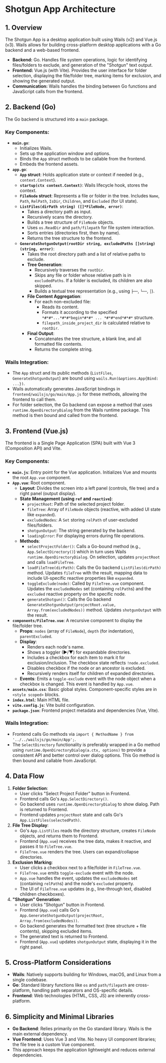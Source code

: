 # Shotgun App Architecture

## 1. Overview

The Shotgun App is a desktop application built using Wails (v2) and Vue.js (v3).
Wails allows for building cross-platform desktop applications with a Go backend and a web-based frontend.

-   **Backend:** Go. Handles file system operations, logic for identifying files/folders to exclude, and generation of the "Shotgun" text output.
-   **Frontend:** Vue.js (with Vite). Provides the user interface for folder selection, displaying the file/folder tree, marking items for exclusion, and showing the generated output.
-   **Communication:** Wails handles the binding between Go functions and JavaScript calls from the frontend.

## 2. Backend (Go)

The Go backend is structured into a `main` package.

### Key Components:

-   **`main.go`**:
    -   Initializes Wails.
    -   Sets up the application window and options.
    -   Binds the `App` struct methods to be callable from the frontend.
    -   Embeds the frontend assets.
-   **`app.go`**:
    -   **`App` struct**: Holds application state or context if needed (e.g., `context.Context`).
    -   **`startup(ctx context.Context)`**: Wails lifecycle hook, stores the context.
    -   **`FileNode` struct**: Represents a file or folder in the tree. Includes `Name`, `Path`, `RelPath`, `IsDir`, `Children`, and `Excluded` (for UI state).
    -   **`ListFiles(dirPath string) ([]*FileNode, error)`**:
        -   Takes a directory path as input.
        -   Recursively scans the directory.
        -   Builds a tree structure of `FileNode` objects.
        -   Uses `os.ReadDir` and `path/filepath` for file system interaction.
        -   Sorts entries (directories first, then by name).
        -   Returns the tree structure to the frontend.
    -   **`GenerateShotgunOutput(rootDir string, excludedPaths []string) (string, error)`**:
        -   Takes the root directory path and a list of relative paths to exclude.
        -   **Tree Generation**:
            -   Recursively traverses the `rootDir`.
            -   Skips any file or folder whose relative path is in `excludedPaths`. If a folder is excluded, its children are also skipped.
            -   Builds a textual tree representation (e.g., using `├──`, `└──`, `│`).
        -   **File Content Aggregation**:
            -   For each non-excluded file:
                -   Reads its content.
                -   Formats it according to the specified `*#*#*...*#*#*begin*#*#* ... *#*#*end*#*#*` structure.
                -   `filepath_inside_project_dir` is calculated relative to `rootDir`.
        -   **Final Output**:
            -   Concatenates the tree structure, a blank line, and all formatted file contents.
            -   Returns the complete string.

### Wails Integration:

-   The `App` struct and its public methods (`ListFiles`, `GenerateShotgunOutput`) are bound using `wails.Run(&options.App{Bind: ...})`.
-   Wails automatically generates JavaScript bindings in `frontend/wailsjs/go/main/App.js` for these methods, allowing the frontend to call them.
-   For folder selection, the Go backend can expose a method that uses `runtime.OpenDirectoryDialog` from the Wails runtime package. This method is then bound and called from the frontend.

## 3. Frontend (Vue.js)

The frontend is a Single Page Application (SPA) built with Vue 3 (Composition API) and Vite.

### Key Components:

-   **`main.js`**: Entry point for the Vue application. Initializes Vue and mounts the root `App.vue` component.
-   **`App.vue`**: Root component.
    -   **Layout**: Divides the screen into a left panel (controls, file tree) and a right panel (output display).
    -   **State Management (using `ref` and `reactive`)**:
        -   `projectRoot`: Path of the selected project folder.
        -   `fileTree`: Array of `FileNode` objects (reactive, with added UI state like `expanded`).
        -   `excludedNodes`: A `Set` storing `relPath` of user-excluded files/folders.
        -   `shotgunOutput`: The string generated by the backend.
        -   `loadingError`: For displaying errors during file operations.
    -   **Methods**:
        -   `selectProjectFolder()`: Calls a Go-bound method (e.g., `App.SelectDirectory()`) which in turn uses Wails `runtime.OpenDirectoryDialog`. On selection, updates `projectRoot` and calls `loadFileTree`.
        -   `loadFileTree(dirPath)`: Calls the Go backend `ListFiles(dirPath)` method. Updates `fileTree` with the result, mapping data to include UI-specific reactive properties like `expanded`.
        -   `toggleExclude(node)`: Called by `FileTree.vue` component. Updates the `excludedNodes` set (containing `relPath`s) and the `excluded` reactive property on the specific node.
        -   `generateShotgun()`: Calls the Go backend `GenerateShotgunOutput(projectRoot.value, Array.from(excludedNodes))` method. Updates `shotgunOutput` with the result.
-   **`components/FileTree.vue`**: A recursive component to display the file/folder tree.
    -   **Props**: `nodes` (array of `FileNode`), `depth` (for indentation), `parentExcluded`.
    -   **Display**:
        -   Renders each node's name.
        -   Shows a toggler (▶/▼) for expandable directories.
        -   Includes a checkbox for each item to mark it for exclusion/inclusion. The checkbox state reflects `!node.excluded`.
        -   Disables checkbox if the node or an ancestor is excluded.
        -   Recursively renders itself for children of expanded directories.
    -   **Events**: Emits a `toggle-exclude` event with the node object when a checkbox is changed. This event is handled by `App.vue`.
-   **`assets/main.css`**: Basic global styles. Component-specific styles are in `<style scoped>` blocks.
-   **`index.html`**: Main HTML file.
-   **`vite.config.js`**: Vite build configuration.
-   **`package.json`**: Frontend project metadata and dependencies (Vue, Vite).

### Wails Integration:

-   Frontend calls Go methods via `import { MethodName } from '../../wailsjs/go/main/App';`.
-   The `SelectDirectory` functionality is preferably wrapped in a Go method using `runtime.OpenDirectoryDialog(a.ctx, options)` to provide a consistent API and better control over dialog options. This Go method is then bound and callable from JavaScript.

## 4. Data Flow

1.  **Folder Selection**:
    -   User clicks "Select Project Folder" button in Frontend.
    -   Frontend calls Go's `App.SelectDirectory()`.
    -   Go backend uses `runtime.OpenDirectoryDialog` to show dialog. Path is returned to Frontend.
    -   Frontend updates `projectRoot` state and calls Go's `App.ListFiles(selectedPath)`.
2.  **File Tree Display**:
    -   Go's `App.ListFiles` reads the directory structure, creates `FileNode` objects, and returns them to Frontend.
    -   Frontend (`App.vue`) receives the tree data, makes it reactive, and passes it to `FileTree.vue`.
    -   `FileTree.vue` renders the tree. Users can expand/collapse directories.
3.  **Exclusion Marking**:
    -   User clicks a checkbox next to a file/folder in `FileTree.vue`.
    -   `FileTree.vue` emits `toggle-exclude` event with the node.
    -   `App.vue` handles the event, updates the `excludedNodes` set (containing `relPath`s) and the node's `excluded` property.
    -   The UI of `FileTree.vue` updates (e.g., line-through text, disabled children checkboxes).
4.  **"Shotgun" Generation**:
    -   User clicks "Shotgun" button in Frontend.
    -   Frontend (`App.vue`) calls Go's `App.GenerateShotgunOutput(projectRoot, Array.from(excludedNodes))`.
    -   Go backend generates the formatted text (tree structure + file contents), skipping excluded items.
    -   The generated text is returned to Frontend.
    -   Frontend (`App.vue`) updates `shotgunOutput` state, displaying it in the right panel.

## 5. Cross-Platform Considerations

-   **Wails**: Natively supports building for Windows, macOS, and Linux from a single codebase.
-   **Go**: Standard library functions like `os` and `path/filepath` are cross-platform, handling path separators and OS-specific details.
-   **Frontend**: Web technologies (HTML, CSS, JS) are inherently cross-platform.

## 6. Simplicity and Minimal Libraries

-   **Go Backend**: Relies primarily on the Go standard library. Wails is the main external dependency.
-   **Vue Frontend**: Uses Vue 3 and Vite. No heavy UI component libraries; the file tree is a custom Vue component.
-   This approach keeps the application lightweight and reduces external dependencies.
